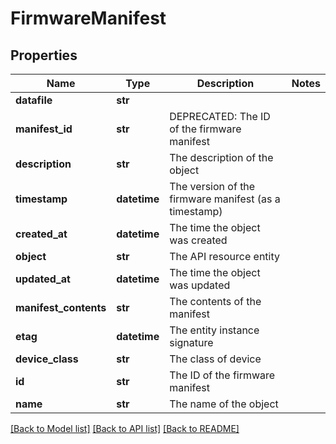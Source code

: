 # FirmwareManifest

## Properties
Name | Type | Description | Notes
------------ | ------------- | ------------- | -------------
**datafile** | **str** |  | 
**manifest_id** | **str** | DEPRECATED: The ID of the firmware manifest | 
**description** | **str** | The description of the object | 
**timestamp** | **datetime** | The version of the firmware manifest (as a timestamp) | 
**created_at** | **datetime** | The time the object was created | 
**object** | **str** | The API resource entity | 
**updated_at** | **datetime** | The time the object was updated | 
**manifest_contents** | **str** | The contents of the manifest | 
**etag** | **datetime** | The entity instance signature | 
**device_class** | **str** | The class of device | 
**id** | **str** | The ID of the firmware manifest | 
**name** | **str** | The name of the object | 

[[Back to Model list]](../README.md#documentation-for-models) [[Back to API list]](../README.md#documentation-for-api-endpoints) [[Back to README]](../README.md)


